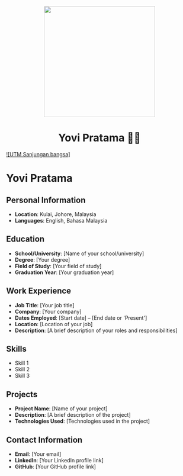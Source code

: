 <div align="center"><img src="https://github.com/drshahizan/learn-github/blob/58085070cec37886e342d361f69339bd6835f5bc/profile/yovipratama/prof.jpeg" width="300" /></div>
<h1 align="center">Yovi Pratama 👨‍💻</h1>

[![UTM Sanjungan bangsa]](https://www.youtube.com/embed/huKDsuDr1Iw?si=R9x5v6jqxxrB6jL9)

# Yovi Pratama

## Personal Information

- **Location**: Kulai, Johore, Malaysia
- **Languages**: English, Bahasa Malaysia

## Education

- **School/University**: [Name of your school/university]
- **Degree**: [Your degree]
- **Field of Study**: [Your field of study]
- **Graduation Year**: [Your graduation year]

## Work Experience

- **Job Title**: [Your job title]
- **Company**: [Your company]
- **Dates Employed**: [Start date] – [End date or 'Present']
- **Location**: [Location of your job]
- **Description**: [A brief description of your roles and responsibilities]

## Skills

- Skill 1
- Skill 2
- Skill 3

## Projects

- **Project Name**: [Name of your project]
- **Description**: [A brief description of the project]
- **Technologies Used**: [Technologies used in the project]

## Contact Information

- **Email**: [Your email]
- **LinkedIn**: [Your LinkedIn profile link]
- **GitHub**: [Your GitHub profile link]
